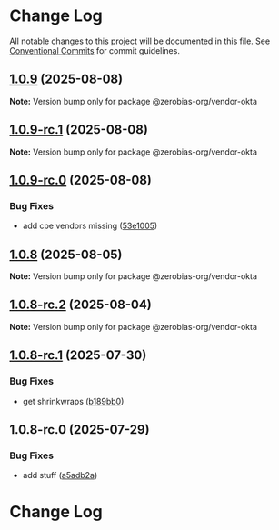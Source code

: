# Change Log

All notable changes to this project will be documented in this file.
See [Conventional Commits](https://conventionalcommits.org) for commit guidelines.

## [1.0.9](https://github.com/zerobias-org/vendor/compare/@zerobias-org/vendor-okta@1.0.9-rc.1...@zerobias-org/vendor-okta@1.0.9) (2025-08-08)

**Note:** Version bump only for package @zerobias-org/vendor-okta





## [1.0.9-rc.1](https://github.com/zerobias-org/vendor/compare/@zerobias-org/vendor-okta@1.0.9-rc.0...@zerobias-org/vendor-okta@1.0.9-rc.1) (2025-08-08)

**Note:** Version bump only for package @zerobias-org/vendor-okta





## [1.0.9-rc.0](https://github.com/zerobias-org/vendor/compare/@zerobias-org/vendor-okta@1.0.8...@zerobias-org/vendor-okta@1.0.9-rc.0) (2025-08-08)


### Bug Fixes

* add cpe vendors missing ([53e1005](https://github.com/zerobias-org/vendor/commit/53e100520e848be73b2cba8a0ef4f184844b8abb))





## [1.0.8](https://github.com/zerobias-org/vendor/compare/@zerobias-org/vendor-okta@1.0.8-rc.2...@zerobias-org/vendor-okta@1.0.8) (2025-08-05)

**Note:** Version bump only for package @zerobias-org/vendor-okta





## [1.0.8-rc.2](https://github.com/zerobias-org/vendor/compare/@zerobias-org/vendor-okta@1.0.8-rc.1...@zerobias-org/vendor-okta@1.0.8-rc.2) (2025-08-04)

**Note:** Version bump only for package @zerobias-org/vendor-okta





## [1.0.8-rc.1](https://github.com/zerobias-org/vendor/compare/@zerobias-org/vendor-okta@1.0.8-rc.0...@zerobias-org/vendor-okta@1.0.8-rc.1) (2025-07-30)


### Bug Fixes

* get shrinkwraps ([b189bb0](https://github.com/zerobias-org/vendor/commit/b189bb0cf53ad66427530ccc0eab7824527942d3))





## 1.0.8-rc.0 (2025-07-29)


### Bug Fixes

* add stuff ([a5adb2a](https://github.com/zerobias-org/vendor/commit/a5adb2aecd0670c42e9077affecb6a047bf30fc6))





# Change Log
